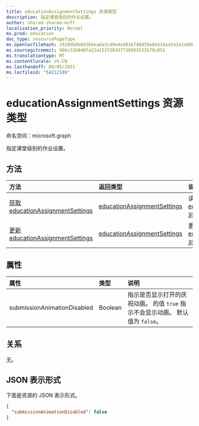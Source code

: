 ```yaml
---
title: educationAssignmentSettings 资源类型
description: 指定课堂级别的作业设置。
author: sharad-sharma-msft
localization_priority: Normal
ms.prod: education
doc_type: resourcePageType
ms.openlocfilehash: c920db8b8d3b6ea8a3c49e4a4816740d59a8e534aa542a1a906451654eaf7f6f
ms.sourcegitcommit: 986c33b848fa22a153f28437738953532b78c051
ms.translationtype: MT
ms.contentlocale: zh-CN
ms.lasthandoff: 08/05/2021
ms.locfileid: "54212109"
---
```

# <a name="educationassignmentsettings-resource-type"></a>educationAssignmentSettings 资源类型

命名空间：microsoft.graph

指定课堂级别的作业设置。

## <a name="methods"></a>方法
|方法|返回类型|说明|
|:---|:---|:---|
|[获取 educationAssignmentSettings](../api/educationassignmentsettings-get.md)|[educationAssignmentSettings](../resources/educationassignmentsettings.md)|读取 [educationAssignmentSettings 对象的属性和](../resources/educationassignmentsettings.md) 关系。|
|[更新 educationAssignmentSettings](../api/educationassignmentsettings-update.md)|[educationAssignmentSettings](../resources/educationassignmentsettings.md)|更新 [educationAssignmentSettings 对象](../resources/educationassignmentsettings.md) 的属性。|

## <a name="properties"></a>属性
|属性|类型|说明|
|:---|:---|:---|
|submissionAnimationDisabled|Boolean|指示是否显示打开的庆祝动画。 的值 `true` 指示不会显示动画。 默认值为 `false`。|

## <a name="relationships"></a>关系
无。

## <a name="json-representation"></a>JSON 表示形式
下面是资源的 JSON 表示形式。
<!-- {
  "blockType": "resource",
  "keyProperty": "id",
  "@odata.type": "microsoft.graph.educationAssignmentSettings",
  "openType": false
}
-->
``` json
{
  "submissionAnimationDisabled": false
}
```

